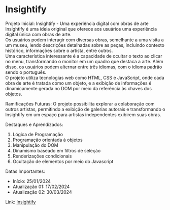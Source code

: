 <h1>Insightify</h1>

Projeto Inicial: Insightify - Uma experiência digital com obras de arte<br>
Insightify é uma ideia original que oferece aos usuários uma experiência digital única com obras de arte. <br> Os usuários podem interagir com diversas obras, semelhante a uma visita a um museu, lendo descrições detalhadas sobre as peças, incluindo contexto histórico, informações sobre o artista, entre outros. <br> Uma característica interessante é a capacidade de ocultar o texto ao clicar no menu, transformando o monitor em um quadro que destaca a arte. Além disso, os usuários podem alternar entre três idiomas, com o idioma padrão sendo o português.
<br>O projeto utiliza tecnologias web como HTML, CSS e JavaScript, onde cada obra de arte é tratada como um objeto, e a exibição de informações é dinamicamente gerada no DOM por meio da referência às chaves dos objetos.

Ramificações Futuras:
O projeto possibilita explorar a colaboração com outros artistas, permitindo a exibição de galerias autorais e transformando o Insightify em um espaço para artistas independentes exibirem suas obras. 

Destaques e Aprendizados: <br>
<ol>
  <li>Lógica de Programação</li>
  <li>Programação orientada à objetos</li>
  <li>Manipulação do DOM</li>
  <li>Dinamismo baseado em filtros de seleção</li>
  <li>Renderizações condicionais</li>
  <li>Ocultação de elementos por meio do Javascript</li>
</ol>

Datas Importantes: 
<ul>
  <li>Início: 25/01/2024</li>
  <li>Atualização 01: 17/02/2024</li>
  <li>Atualização 02: 30/03/2024</li>
</ul>

Link: <a href="https://caiorossi00.github.io/Insightify/">Insightify</a>
